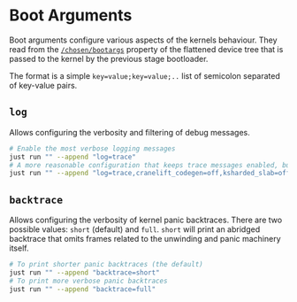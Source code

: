 # Boot Arguments

Boot arguments configure various aspects of the kernels behaviour. They read from the 
[`/chosen/bootargs`](https://devicetree-specification.readthedocs.io/en/stable/devicenodes.html#chosen-node) property of the
flattened device tree that is passed to the kernel by the previous stage bootloader.

The format is a simple `key=value;key=value;..` list of semicolon separated of key-value pairs.

## `log`

Allows configuring the verbosity and filtering of debug messages.

```sh
# Enable the most verbose logging messages
just run "" --append "log=trace"
# A more reasonable configuration that keeps trace messages enabled, but silences the very spammy ones
just run "" --append "log=trace,cranelift_codegen=off,ksharded_slab=off"
```

## `backtrace`

Allows configuring the verbosity of kernel panic backtraces. There are two possible values: `short` (default) and `full`.
`short` will print an abridged backtrace that omits frames related to the unwinding and panic machinery itself.

```sh
# To print shorter panic backtraces (the default)
just run "" --append "backtrace=short"
# To print more verbose panic backtraces
just run "" --append "backtrace=full"
```